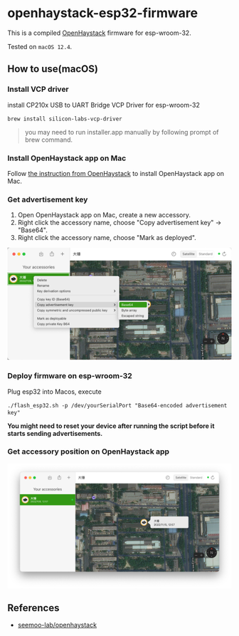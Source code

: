 # openhaystack-esp32-firmware

This is a compiled [OpenHaystack](https://github.com/seemoo-lab/openhaystack) firmware for esp-wroom-32.

Tested on `macOS 12.4`.

## How to use(macOS)

### Install VCP driver

install CP210x USB to UART Bridge VCP Driver for esp-wroom-32

```
brew install silicon-labs-vcp-driver
```

> you may need to run installer.app manually by following prompt of brew command.

### Install OpenHaystack app on Mac

Follow [the instruction from OpenHaystack](https://github.com/seemoo-lab/openhaystack#how-to-use-openhaystack) to install OpenHaystack app on Mac.

### Get advertisement key

1. Open OpenHaystack app on Mac, create a new accessory.
2. Right click the accessory name, choose "Copy advertisement key" -> "Base64".
3. Right click the accessory name, choose "Mark as deployed".

![Alt text](images/Screen%20Shot%202022-11-09%20at%2012.55.12.png)

### Deploy firmware on esp-wroom-32

Plug esp32 into Macos, execute

```
./flash_esp32.sh -p /dev/yourSerialPort "Base64-encoded advertisement key"
```

**You might need to reset your device after running the script before it starts sending advertisements.**

### Get accessory position on OpenHaystack app

![Alt text](images/Screen%20Shot%202022-11-09%20at%2012.59.15.png)

## References

- [seemoo-lab/openhaystack](https://github.com/seemoo-lab/openhaystack)
